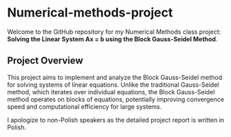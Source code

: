# Numerical-methods-project

Welcome to the GitHub repository for my Numerical Methods class project: **Solving the Linear System Ax = b using the Block Gauss-Seidel Method**.

## Project Overview

This project aims to implement and analyze the Block Gauss-Seidel method for solving systems of linear equations. Unlike the traditional Gauss-Seidel method, which iterates over individual equations, the Block Gauss-Seidel method operates on blocks of equations, potentially improving convergence speed and computational efficiency for large systems.

I apologize to non-Polish speakers as the detailed project report is written in Polish. 
